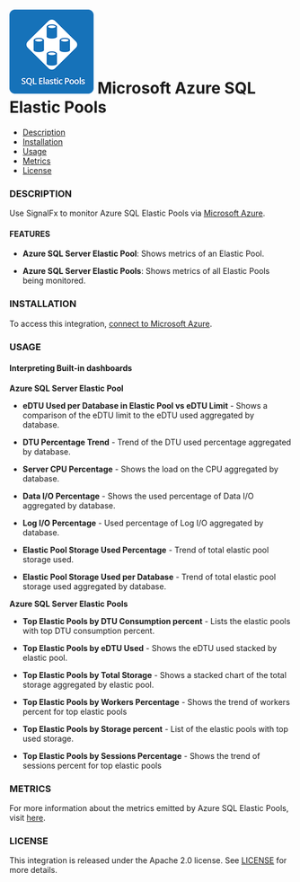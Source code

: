 # ![](./img/integrations_azuresqlelasticpools.png) Microsoft Azure SQL Elastic Pools

- [Description](#description)
- [Installation](#installation)
- [Usage](#usage)
- [Metrics](#metrics)
- [License](#license)

### DESCRIPTION

Use SignalFx to monitor Azure SQL Elastic Pools via [Microsoft Azure](https://github.com/signalfx/integrations/tree/master/azure)[](sfx_link:azure).

#### FEATURES

- **Azure SQL Server Elastic Pool**: Shows metrics of an Elastic Pool.

- **Azure SQL Server Elastic Pools**: Shows metrics of all Elastic Pools being monitored.

### INSTALLATION

To access this integration, [connect to Microsoft Azure](https://github.com/signalfx/integrations/tree/master/azure)[](sfx_link:azure).

### USAGE

#### Interpreting Built-in dashboards

**Azure SQL Server Elastic Pool**

- **eDTU Used per Database in Elastic Pool vs eDTU Limit** - Shows a comparison of the eDTU limit to the eDTU used aggregated by database.

- **DTU Percentage Trend** - Trend of the DTU used percentage aggregated by database.

- **Server CPU Percentage** - Shows the load on the CPU aggregated by database.

- **Data I/O Percentage** - Shows the used percentage of Data I/O aggregated by database.

- **Log I/O Percentage** - Used percentage of Log I/O aggregated by database.

- **Elastic Pool Storage Used Percentage** - Trend of total elastic pool storage used.

- **Elastic Pool Storage Used per Database** - Trend of total elastic pool storage used aggregated by database.

**Azure SQL Server Elastic Pools**

- **Top Elastic Pools by DTU Consumption percent** - Lists the elastic pools with top DTU consumption percent.

- **Top Elastic Pools by eDTU Used** - Shows the eDTU used stacked by elastic pool.

- **Top Elastic Pools by Total Storage** - Shows a stacked chart of the total storage aggregated by elastic pool.

- **Top Elastic Pools by Workers Percentage** - Shows the trend of workers percent for top elastic pools

- **Top Elastic Pools by Storage percent** - List of the elastic pools with top used storage.

- **Top Elastic Pools by Sessions Percentage** - Shows the trend of sessions percent for top elastic pools



### METRICS

For more information about the metrics emitted by Azure SQL Elastic Pools, visit <a target="_blank" href="https://docs.microsoft.com/en-us/azure/monitoring-and-diagnostics/monitoring-supported-metrics#microsoftsqlserverselasticpools">here</a>.

### LICENSE

This integration is released under the Apache 2.0 license. See [LICENSE](./LICENSE) for more details.
